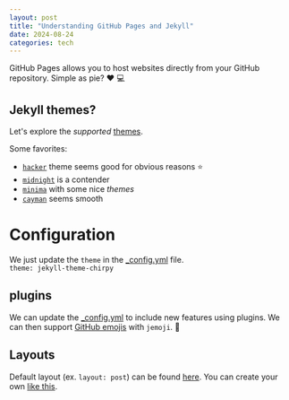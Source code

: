 ```yaml
---
layout: post
title: "Understanding GitHub Pages and Jekyll"
date: 2024-08-24
categories: tech
---
```



GitHub Pages allows you to host websites directly from your GitHub repository. Simple as pie? :heart: :computer:

## Jekyll themes?

Let's explore the *supported* [themes](https://pages.github.com/themes/).

Some favorites:
- [`hacker`](https://pages-themes.github.io/hacker/) theme seems good for obvious reasons :star:
- [`midnight`](https://pages-themes.github.io/midnight/) is a contender
- [`minima`](https://jekyll.github.io/minima/) with some nice *themes*
- [`cayman`](https://pages-themes.github.io/cayman/) seems smooth

# Configuration[](../_layout/blog_post.html)

We just update the `theme` in the [_config.yml](../_config.yml) file.  
`theme: jekyll-theme-chirpy`

## plugins

We can update the [_config.yml](../_config.yml) to include new features using plugins. We can then support [GitHub emojis](https://gist.github.com/rxaviers/7360908) with `jemoji`. :metal:

## Layouts

Default layout (ex. `layout: post`) can be found [here](https://github.com/pages-themes/hacker/tree/master/_layouts). You can create your own [like this](../_layout/blog_post.html).